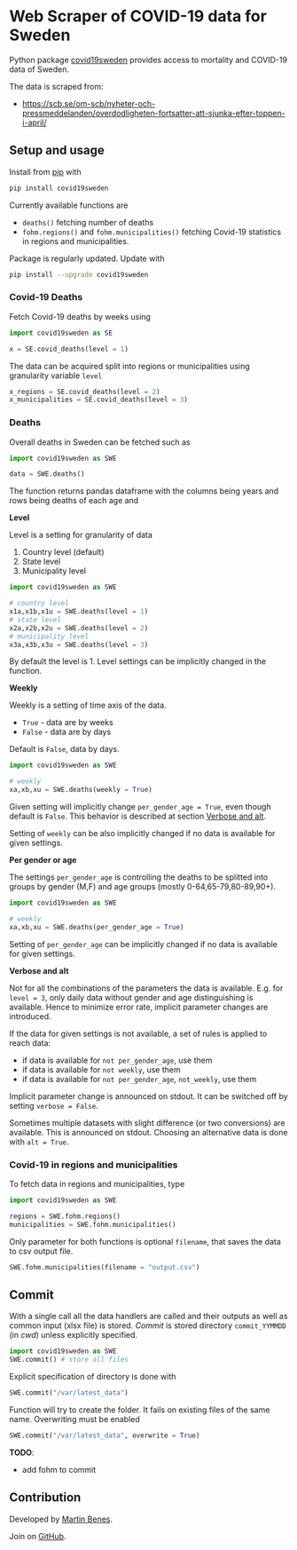 
# Web Scraper of COVID-19 data for Sweden

Python package [covid19sweden](https://pypi.org/project/covid19sweden/) provides access to mortality and COVID-19 data of Sweden.

The data is scraped from:
* https://scb.se/om-scb/nyheter-och-pressmeddelanden/overdodligheten-fortsatter-att-sjunka-efter-toppen-i-april/

## Setup and usage

Install from [pip](https://pypi.org/project/covid19sweden/) with

```python
pip install covid19sweden
```

Currently available functions are

* `deaths()` fetching number of deaths
* `fohm.regions()` and `fohm.municipalities()` fetching Covid-19 statistics in regions and municipalities.

Package is regularly updated. Update with

```bash
pip install --upgrade covid19sweden
```

### Covid-19 Deaths

Fetch Covid-19 deaths by weeks using

```python
import covid19sweden as SE

x = SE.covid_deaths(level = 1)
```

The data can be acquired split into regions or municipalities using granularity variable `level`

```python
x_regions = SE.covid_deaths(level = 2)
x_municipalities = SE.covid_deaths(level = 3)
```

### Deaths

Overall deaths in Sweden can be fetched such as

```python
import covid19sweden as SWE

data = SWE.deaths()
```

The function returns pandas dataframe with the columns being years and rows being deaths of each age and 

**Level**

Level is a setting for granularity of data

1. Country level (default)
2. State level
3. Municipality level

```python
import covid19sweden as SWE

# country level
x1a,x1b,x1u = SWE.deaths(level = 1)
# state level
x2a,x2b,x2u = SWE.deaths(level = 2)
# municipality level
x3a,x3b,x3u = SWE.deaths(level = 3)
```

By default the level is 1. Level settings can be implicitly changed in the function.

**Weekly**

Weekly is a setting of time axis of the data.

* `True` - data are by weeks
* `False` - data are by days

Default is `False`, data by days.

```python
import covid19sweden as SWE

# weekly
xa,xb,xu = SWE.deaths(weekly = True)
```

Given setting will implicitly change `per_gender_age = True`, even though default is `False`. This behavior is described at section [Verbose and alt](#Verbose-and-alt).

Setting of `weekly` can be also implicitly changed if no data is available for given settings.

**Per gender or age**

The settings `per_gender_age` is controlling the deaths to be splitted into groups by gender (M,F) and age groups (mostly 0-64,65-79,80-89,90+).

```python
import covid19sweden as SWE

# weekly
xa,xb,xu = SWE.deaths(per_gender_age = True)
```

Setting of `per_gender_age` can be implicitly changed if no data is available for given settings.

**Verbose and alt**

Not for all the combinations of the parameters the data is available. E.g. for `level = 3`, only daily data without gender and age distinguishing is available. Hence to minimize error rate, implicit parameter changes are introduced.

If the data for given settings is not available, a set of rules is applied to reach data:

* if data is available for `not per_gender_age`, use them
* if data is available for `not weekly`, use them
* if data is available for `not per_gender_age`, `not_weekly`, use them

Implicit parameter change is announced on stdout. It can be switched off by setting `verbose = False`.

Sometimes multiple datasets with slight difference (or two conversions) are available. This is announced on stdout. Choosing an alternative data is done with `alt = True`.

### Covid-19 in regions and municipalities

To fetch data in regions and municipalities, type

```python
import covid19sweden as SWE

regions = SWE.fohm.regions()
municipalities = SWE.fohm.municipalities()
```

Only parameter for both functions is optional `filename`,
that saves the data to csv output file.

```python
SWE.fohm.municipalities(filename = "output.csv")
```

## Commit

With a single call all the data handlers are called and their outputs as well as common input (xlsx file) is stored. *Commit* is stored directory `commit_YYMMDD` (in *cwd*) unless explicitly specified.

```python
import covid19sweden as SWE
SWE.commit() # store all files
```

Explicit specification of directory is done with

```python
SWE.commit("/var/latest_data")
```

Function will try to create the folder. It fails on existing files of the same name. Overwriting must be enabled

```python
SWE.commit("/var/latest_data", overwrite = True)
```

**TODO**:
* add fohm to commit

## Contribution

Developed by [Martin Benes](https://github.com/martinbenes1996).

Join on [GitHub](https://github.com/martinbenes1996/covid19sweden).



